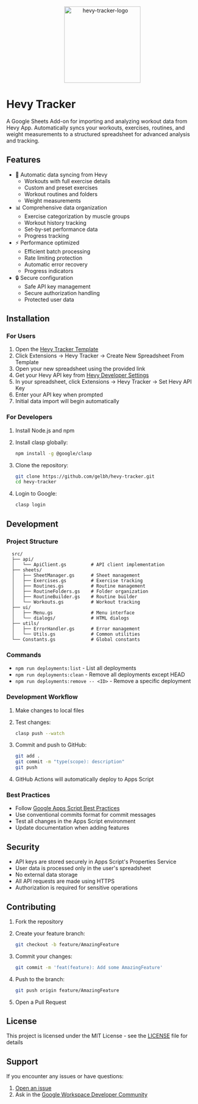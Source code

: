 <p align="center">
  <img src="https://github.com/user-attachments/assets/453f832f-77aa-4306-832f-fae72623e741" alt="hevy-tracker-logo" width="200" style="max-width: 50%; margin-top: 20px;" />
</p>

# Hevy Tracker

A Google Sheets Add-on for importing and analyzing workout data from Hevy App. Automatically syncs your workouts, exercises, routines, and weight measurements to a structured spreadsheet for advanced analysis and tracking.

## Features

- 🔄 Automatic data syncing from Hevy
  - Workouts with full exercise details
  - Custom and preset exercises
  - Workout routines and folders
  - Weight measurements
- 📊 Comprehensive data organization
  - Exercise categorization by muscle groups
  - Workout history tracking
  - Set-by-set performance data
  - Progress tracking
- ⚡ Performance optimized
  - Efficient batch processing
  - Rate limiting protection
  - Automatic error recovery
  - Progress indicators
- 🔒 Secure configuration
  - Safe API key management
  - Secure authorization handling
  - Protected user data

## Installation

### For Users

1. Open the [Hevy Tracker Template](https://docs.google.com/spreadsheets/d/1i0g1h1oBrwrw-L4-BW0YUHeZ50UATcehNrg2azkcyXk/)
2. Click Extensions → Hevy Tracker → Create New Spreadsheet From Template
3. Open your new spreadsheet using the provided link
4. Get your Hevy API key from [Hevy Developer Settings](https://hevy.com/settings?developer)
5. In your spreadsheet, click Extensions → Hevy Tracker → Set Hevy API Key
6. Enter your API key when prompted
7. Initial data import will begin automatically

### For Developers

1. Install Node.js and npm
2. Install clasp globally:

   ```bash
   npm install -g @google/clasp
   ```

3. Clone the repository:

   ```bash
   git clone https://github.com/gelbh/hevy-tracker.git
   cd hevy-tracker
   ```

4. Login to Google:

   ```bash
   clasp login
   ```

## Development

### Project Structure

```text
  src/
  ├── api/
  │   └── ApiClient.gs         # API client implementation
  ├── sheets/
  │   ├── SheetManager.gs      # Sheet management
  │   ├── Exercises.gs         # Exercise tracking
  │   ├── Routines.gs          # Routine management
  │   ├── RoutineFolders.gs    # Folder organization
  │   ├── RoutineBuilder.gs    # Routine builder
  │   └── Workouts.gs          # Workout tracking
  ├── ui/
  │   ├── Menu.gs              # Menu interface
  │   └── dialogs/             # HTML dialogs
  ├── utils/
  │   ├── ErrorHandler.gs      # Error management
  │   └── Utils.gs             # Common utilities
  └── Constants.gs             # Global constants
```

### Commands

- `npm run deployments:list` - List all deployments
- `npm run deployments:clean` - Remove all deployments except HEAD
- `npm run deployments:remove -- <ID>` - Remove a specific deployment

### Development Workflow

1. Make changes to local files
2. Test changes:

   ```bash
   clasp push --watch
   ```

3. Commit and push to GitHub:

   ```bash
   git add .
   git commit -m "type(scope): description"
   git push
   ```

4. GitHub Actions will automatically deploy to Apps Script

### Best Practices

- Follow [Google Apps Script Best Practices](https://developers.google.com/apps-script/practices)
- Use conventional commits format for commit messages
- Test all changes in the Apps Script environment
- Update documentation when adding features

## Security

- API keys are stored securely in Apps Script's Properties Service
- User data is processed only in the user's spreadsheet
- No external data storage
- All API requests are made using HTTPS
- Authorization is required for sensitive operations

## Contributing

1. Fork the repository
2. Create your feature branch:

   ```bash
   git checkout -b feature/AmazingFeature
   ```

3. Commit your changes:

   ```bash
   git commit -m 'feat(feature): Add some AmazingFeature'
   ```

4. Push to the branch:

   ```bash
   git push origin feature/AmazingFeature
   ```

5. Open a Pull Request

## License

This project is licensed under the MIT License - see the [LICENSE](LICENSE) file for details

## Support

If you encounter any issues or have questions:

1. [Open an issue](https://github.com/gelbh/hevy-tracker/issues)
2. Ask in the [Google Workspace Developer Community](https://developers.google.com/apps-script/community)

